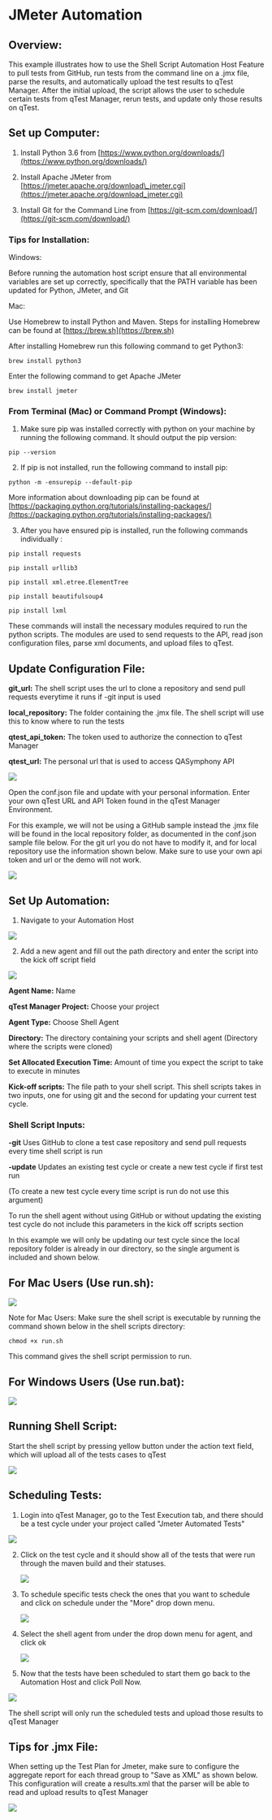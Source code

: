 # JMeter Automation

## Overview:

This example illustrates how to use the Shell Script Automation Host Feature to pull tests from GitHub, run tests from the command line on a .jmx file, parse the results, and automatically upload the test results to qTest Manager. After the initial upload, the script allows the user to schedule certain tests from qTest Manager, rerun tests, and update only those results on qTest.

## Set up Computer:

1) Install Python 3.6 from [https://www.python.org/downloads/](https://www.python.org/downloads/)

2) Install Apache JMeter from [https://jmeter.apache.org/download\_jmeter.cgi](https://jmeter.apache.org/download_jmeter.cgi)

3) Install Git for the Command Line from [https://git-scm.com/download/](https://git-scm.com/download/)

### Tips for Installation:

Windows:

Before running the automation host script ensure that all environmental variables are set up correctly, specifically that the PATH variable has been updated for Python, JMeter, and Git

Mac:

Use Homebrew to install Python and Maven. Steps for installing Homebrew can be found at [https://brew.sh](https://brew.sh)

After installing Homebrew run this following command to get Python3:

`brew install python3`

Enter the following command to get Apache JMeter

`brew install jmeter`

### From Terminal (Mac) or Command Prompt (Windows):

1. Make sure pip was installed correctly with python on your machine by running the following command. It should output the pip version:

 `pip --version`

2. If pip is not installed, run the following command to install pip:

 `python -m -ensurepip --default-pip`

More information about downloading pip can be found at [https://packaging.python.org/tutorials/installing-packages/](https://packaging.python.org/tutorials/installing-packages/)

3. After you have ensured pip is installed, run the following commands individually :

`pip install requests`

`pip install urllib3`

`pip install xml.etree.ElementTree`

`pip install beautifulsoup4`

`pip install lxml`

These commands will install the necessary modules required to run the python scripts. The modules are used to send requests to the API, read json configuration files, parse xml documents, and upload files to qTest.


## Update Configuration File:

**git\_url:** The shell script uses the url to clone a repository and send pull requests everytime it runs if -git input is used

**local\_repository:** The folder containing the .jmx file. The shell script will use this to know where to run the tests

**qtest\_api\_token:** The token used to authorize the connection to qTest Manager

**qtest\_url:** The personal url that is used to access QASymphony API

 ![](../images/conf.png)

Open the conf.json file and update with your personal information. Enter your own qTest URL and API Token found in the qTest Manager Environment.

For this example, we will not be using a GitHub sample instead the .jmx file will be found in the local repository folder, as documented in the conf.json sample file below. For the git url you do not have to modify it, and for local repository use the information shown below. Make sure to use your own api token and url or the demo will not work.

![](../images/jmeterconf.png)

## Set Up Automation:

1. Navigate to your Automation Host

 ![](../images/autohost.png)

2. Add a new agent and fill out the path directory and enter the script into the kick off script field

 ![](../images/add.png)

**Agent Name:** Name

**qTest Manager Project:** Choose your project

**Agent Type:** Choose Shell Agent

**Directory:** The directory containing your scripts and shell agent (Directory where the scripts were cloned)

**Set Allocated Execution Time:** Amount of time you expect the script to take to execute in minutes

**Kick-off scripts:** The file path to your shell script. This shell scripts takes in two inputs, one for using git and the second for updating your current test cycle.

### Shell Script Inputs:

**-git**    Uses GitHub to clone a test case repository and send pull requests every time shell script is run

**-update** Updates an existing test cycle or create a new test cycle if first test run

(To create a new test cycle every time script is run do not use this argument)

To run the shell agent without using GitHub or without updating the existing test cycle do not include this parameters in the kick off scripts section



In this example we will only be updating our test cycle since the local repository folder is already in our directory, so the single argument is included and shown below.



## For Mac Users (Use run.sh):

  ![](../images/jmeterhost.png)


Note for Mac Users: Make sure the shell script is executable by running the command shown below in the shell scripts directory:

`chmod +x run.sh`

This command gives the shell script permission to run.


## For Windows Users (Use run.bat):

   ![](../images/windowhost.png)


## Running Shell Script:

Start the shell script by pressing yellow button under the action text field, which will upload all of the tests cases to qTest

   ![](../images/runhost.png)


## Scheduling Tests:

1.  Login into qTest Manager, go to the Test Execution tab, and there should be a test cycle under your project called &quot;Jmeter Automated Tests&quot;

   ![](../images/jmetercycle.png)


2. Click on the test cycle and it should show all of the tests that were run through the maven build and their statuses.

   ![](../images/jmetertests.png)


3. To schedule specific tests check the ones that you want to schedule and click on schedule under the &quot;More&quot; drop down menu.

   ![](../images/scheduletests.png)


4. Select the shell agent from under the drop down menu for agent, and click ok

   ![](../images/chooseagent.png)


5. Now that the tests have been scheduled to start them go back to the Automation Host and click Poll Now.

  ![](../images/pollnow.png)

 
The shell script will only run the scheduled tests and upload those results to qTest Manager

## Tips for .jmx File:

When setting up the Test Plan for Jmeter, make sure to configure the aggregate report for each thread group to &quot;Save as XML&quot; as shown below. This configuration will create a results.xml that the parser will be able to read and upload results to qTest Manager

![](../images/jmeterreport.png)
 